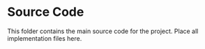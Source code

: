 # Source Code

This folder contains the main source code for the project. Place all implementation files here.